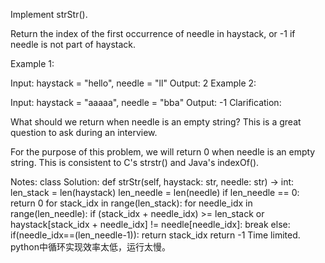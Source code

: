 Implement strStr().

Return the index of the first occurrence of needle in haystack, or -1 if needle is not part of haystack.

Example 1:

Input: haystack = "hello", needle = "ll"
Output: 2
Example 2:

Input: haystack = "aaaaa", needle = "bba"
Output: -1
Clarification:

What should we return when needle is an empty string? This is a great question to ask during an interview.

For the purpose of this problem, we will return 0 when needle is an empty string. This is consistent to C's strstr() and Java's indexOf().


Notes:
class Solution:
    def strStr(self, haystack: str, needle: str) -> int:
        len_stack = len(haystack)
        len_needle = len(needle)
        if len_needle == 0:
            return 0
        for stack_idx in range(len_stack):
            for needle_idx in range(len_needle):
                if (stack_idx + needle_idx) >= len_stack or haystack[stack_idx + needle_idx] != needle[needle_idx]:
                    break
                else:
                    if(needle_idx==(len_needle-1)):
                        return stack_idx
        return -1
Time limited.
python中循环实现效率太低，运行太慢。